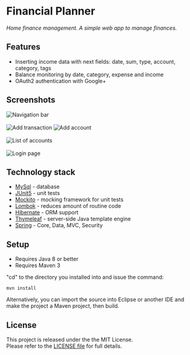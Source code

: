 # Financial Planner #
*Home finance management.  A simple web app to manage finances.*

## Features ##

* Inserting income data with next fields: date, sum, type, account, category, tags
* Balance monitoring by date, category, expense and income
* OAuth2 authentication with Google+

## Screenshots
![Navigation bar](https://i.gyazo.com/c144f492fbcae186ed16ed9e06f836fc.png)<br><br>
![Add transaction](https://i.gyazo.com/e52cd7100531cdf61896daaa60b1640d.png)
![Add account](https://i.gyazo.com/217023f2db656a2c5694125b84b65946.png)<br><br>
![List of accounts](https://i.gyazo.com/388425d28230124018b9dafb06b427d3.png)<br><br>
![Login page](https://i.gyazo.com/80176342a52aeba17f81ab8a3fa5ea0d.png)

## Technology stack
* [MySql](https://www.mysql.com) - database
* [JUnit5](https://github.com/junit-team/junit5) - unit tests
* [Mockito](https://github.com/mockito/mockito) - mocking framework for unit tests
* [Lombok](https://github.com/rzwitserloot/lombok) - reduces amount of routine code
* [Hibernate](https://github.com/hibernate/hibernate-orm) - ORM support
* [Thymeleaf](https://github.com/thymeleaf) - server-side Java template engine
* [Spring](https://github.com/spring-projects/spring-framework) - Core, Data, MVC, Security

## Setup ##
* Requires Java 8 or better
* Requires Maven 3

"cd" to the directory you installed into and issue the command:

    mvn install

Alternatively, you can import the source into Eclipse or another IDE and make the project a Maven project, then build.

## License

This project is released under the the MIT License. <br/> Please refer to the [LICENSE file](LICENSE) for full details.